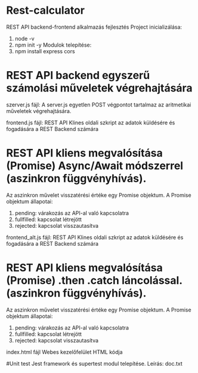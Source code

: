 # Rest-calculator
REST API backend-frontend alkalmazás fejlesztés
Project inicializálása:
1. node -v
2. npm init -y
Modulok telepítése:
3. npm install express cors
# REST API backend egyszerű számolási műveletek végrehajtására
szerver.js fájl:
A server.js egyetlen POST végpontot tartalmaz az aritmetikai műveletek végrehajtására.

frontend.js fájl:
REST API Klines oldali szkript az adatok küldésére és fogadására a REST Backend számára

# REST API kliens megvalósítása (Promise) Async/Await módszerrel (aszinkron függvényhívás).
Az aszinkron művelet visszatérési értéke egy Promise objektum.
A Promise objektum állapotai:
1. pending: várakozás az API-al való kapcsolatra
2. fullfilled: kapcsolat létrejött
3. rejected: kapcsolat visszautasítva

frontend_alt.js fájl:
REST API Klines oldali szkript az adatok küldésére és fogadására a REST Backend számára

# REST API kliens megvalósítása (Promise) .then .catch láncolással.(aszinkron függvényhívás).
Az aszinkron művelet visszatérési értéke egy Promise objektum.
A Promise objektum állapotai:
1. pending: várakozás az API-al való kapcsolatra
2. fullfilled: kapcsolat létrejött
3. rejected: kapcsolat visszautasítva

index.html fájl
Webes kezelőfelület HTML kódja

#Unit test 
Jest framework és supertest modul telepítése. 
Leírás: doc.txt
